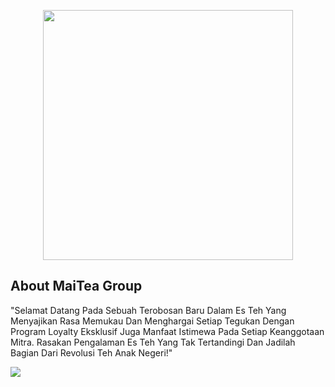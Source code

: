<p align="center"><a href="https://order.tokoseru.com/" target="_blank"><img src="https://order.tokoseru.com/assets/images/maitea_nusantara_landing.png" width="400"></a></p>

## About MaiTea Group

"Selamat Datang Pada Sebuah Terobosan Baru Dalam Es Teh Yang Menyajikan Rasa Memukau Dan Menghargai Setiap Tegukan Dengan Program Loyalty Eksklusif Juga Manfaat Istimewa Pada Setiap Keanggotaan Mitra. Rasakan Pengalaman Es Teh Yang Tak Tertandingi Dan Jadilah Bagian Dari Revolusi Teh Anak Negeri!"

<img src="https://order.tokoseru.com/assets/images/bg_mobile_1.png"> 
